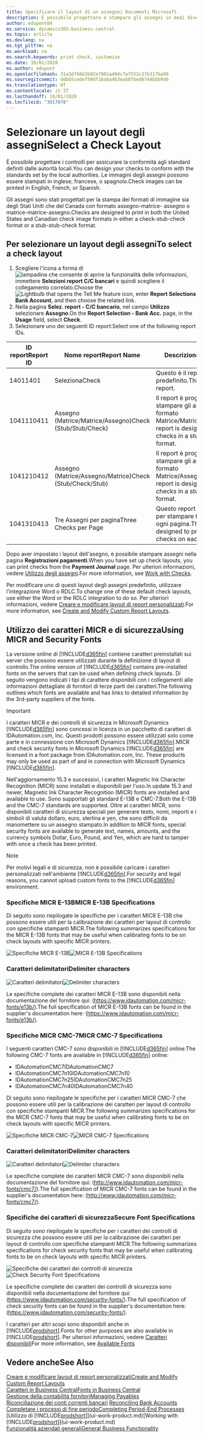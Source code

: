 ```yaml
---
title: Specificare il layout di un assegno| Documenti Microsoft
description: È possibile progettare e stampare gli assegni in modi diversi per conformità agli standard.
author: edupont04
ms.service: dynamics365-business-central
ms.topic: article
ms.devlang: na
ms.tgt_pltfrm: na
ms.workload: na
ms.search.keywords: print check, customize
ms.date: 10/01/2020
ms.author: edupont
ms.openlocfilehash: 31a3df66b3b82e7901a494c7ef552c27b317ba99
ms.sourcegitcommit: ddbb5cede750df1baba4b3eab8fbed6744b5b9d6
ms.translationtype: HT
ms.contentlocale: it-IT
ms.lasthandoff: 10/01/2020
ms.locfileid: "3917078"
---
```

# <a name="select-a-check-layout"></a><span data-ttu-id="8eacb-103">Selezionare un layout degli assegni</span><span class="sxs-lookup"><span data-stu-id="8eacb-103">Select a Check Layout</span></span>
<span data-ttu-id="8eacb-104">È possibile progettare i controlli per assicurare la conformità agli standard definiti dalle autorità locali.</span><span class="sxs-lookup"><span data-stu-id="8eacb-104">You can design your checks to conform with the standards set by the local authorities.</span></span> <span data-ttu-id="8eacb-105">Le immagini degli assegni possono essere stampati in inglese, francese, o spagnolo.</span><span class="sxs-lookup"><span data-stu-id="8eacb-105">Check images can be printed in English, French, or Spanish.</span></span>

<span data-ttu-id="8eacb-106">Gli assegni sono stati progettati per la stampa dei formati di immagine sia degli Stati Uniti che del Canada con formato assegno-matrice- assegno o matrice-matrice-assegno.</span><span class="sxs-lookup"><span data-stu-id="8eacb-106">Checks are designed to print in both the United States and Canadian check image formats in either a check-stub-check format or a stub-stub-check format.</span></span>

## <a name="to-select-a-check-layout"></a><span data-ttu-id="8eacb-107">Per selezionare un layout degli assegni</span><span class="sxs-lookup"><span data-stu-id="8eacb-107">To select a check layout</span></span>
1. <span data-ttu-id="8eacb-108">Scegliere l'icona a forma di ![lampadina che consente di aprire la funzionalità delle informazioni](media/ui-search/search_small.png "Informazioni sull'operazione che si desidera eseguire"), immettere **Selezioni report C/C bancari** e quindi scegliere il collegamento correlato.</span><span class="sxs-lookup"><span data-stu-id="8eacb-108">Choose the ![Lightbulb that opens the Tell Me feature](media/ui-search/search_small.png "Tell me what you want to do") icon, enter **Report Selections Bank Account**, and then choose the related link.</span></span>
2. <span data-ttu-id="8eacb-109">Nella pagina **Selez. report - C/C bancario**, nel campo **Utilizzo** selezionare **Assegno**.</span><span class="sxs-lookup"><span data-stu-id="8eacb-109">On the **Report Selection - Bank Acc.** page, in the **Usage** field, select **Check**.</span></span>
3. <span data-ttu-id="8eacb-110">Selezionare uno dei seguenti ID report:</span><span class="sxs-lookup"><span data-stu-id="8eacb-110">Select one of the following report IDs.</span></span>

| <span data-ttu-id="8eacb-111">ID report</span><span class="sxs-lookup"><span data-stu-id="8eacb-111">Report ID</span></span> | <span data-ttu-id="8eacb-112">Nome report</span><span class="sxs-lookup"><span data-stu-id="8eacb-112">Report Name</span></span> | <span data-ttu-id="8eacb-113">Descrizione</span><span class="sxs-lookup"><span data-stu-id="8eacb-113">Description</span></span> |
| --- | --- | --- |
| <span data-ttu-id="8eacb-114">1401</span><span class="sxs-lookup"><span data-stu-id="8eacb-114">1401</span></span> |<span data-ttu-id="8eacb-115">Seleziona</span><span class="sxs-lookup"><span data-stu-id="8eacb-115">Check</span></span> |<span data-ttu-id="8eacb-116">Questo è il report predefinito.</span><span class="sxs-lookup"><span data-stu-id="8eacb-116">This is the default report.</span></span> |
| <span data-ttu-id="8eacb-117">10411</span><span class="sxs-lookup"><span data-stu-id="8eacb-117">10411</span></span> |<span data-ttu-id="8eacb-118">Assegno (Matrice/Matrice/Assegno)</span><span class="sxs-lookup"><span data-stu-id="8eacb-118">Check (Stub/Stub/Check)</span></span> |<span data-ttu-id="8eacb-119">Il report è progettato per stampare gli assegni in formato Matrice/Matrice/Assegno.</span><span class="sxs-lookup"><span data-stu-id="8eacb-119">This report is designed to print checks in a stub/stub/check format.</span></span> |
| <span data-ttu-id="8eacb-120">10412</span><span class="sxs-lookup"><span data-stu-id="8eacb-120">10412</span></span> |<span data-ttu-id="8eacb-121">Assegno (Matrice/Assegno/Matrice)</span><span class="sxs-lookup"><span data-stu-id="8eacb-121">Check (Stub/Check/Stub)</span></span> |<span data-ttu-id="8eacb-122">Il report è progettato per stampare gli assegni in formato Matrice/Assegno/Matrice.</span><span class="sxs-lookup"><span data-stu-id="8eacb-122">This report is designed to print checks in a stub/check/stub format.</span></span> |
| <span data-ttu-id="8eacb-123">10413</span><span class="sxs-lookup"><span data-stu-id="8eacb-123">10413</span></span> |<span data-ttu-id="8eacb-124">Tre Assegni per pagina</span><span class="sxs-lookup"><span data-stu-id="8eacb-124">Three Checks per Page</span></span> |<span data-ttu-id="8eacb-125">Questo report è progettato per stampare tre assegni su ogni pagina.</span><span class="sxs-lookup"><span data-stu-id="8eacb-125">This report is designed to print three checks on each page.</span></span> |

<span data-ttu-id="8eacb-126">Dopo aver impostato i layout dell'asegno, è possibile stampare assegni nella pagina **Registrazioni pagamenti**.</span><span class="sxs-lookup"><span data-stu-id="8eacb-126">When you have set up check layouts, you can print checks from the **Payment Journal** page.</span></span> <span data-ttu-id="8eacb-127">Per ulteriori informazioni, vedere [Utilizzo degli assegni](payables-how-work-checks.md).</span><span class="sxs-lookup"><span data-stu-id="8eacb-127">For more information, see [Work with Checks](payables-how-work-checks.md).</span></span>

<span data-ttu-id="8eacb-128">Per modificare uno di questi layout degli assegni predefinito, utilizzare l'integrazione Word o RDLC.</span><span class="sxs-lookup"><span data-stu-id="8eacb-128">To change one of these default check layouts, use either the Word or the RDLC integration to do so.</span></span> <span data-ttu-id="8eacb-129">Per ulteriori informazioni, vedere [Creare e modificare layout di report personalizzati](ui-how-create-custom-report-layout.md).</span><span class="sxs-lookup"><span data-stu-id="8eacb-129">For more information, see [Create and Modify Custom Report Layouts](ui-how-create-custom-report-layout.md).</span></span>

## <a name="using-micr-and-security-fonts"></a><span data-ttu-id="8eacb-130">Utilizzo dei caratteri MICR e di sicurezza</span><span class="sxs-lookup"><span data-stu-id="8eacb-130">Using MICR and Security Fonts</span></span>
<span data-ttu-id="8eacb-131">La versione online di [!INCLUDE[d365fin](includes/d365fin_md.md)] contiene caratteri preinstallati sui server che possono essere utilizzati durante la definizione di layout di controllo.</span><span class="sxs-lookup"><span data-stu-id="8eacb-131">The online version of [!INCLUDE[d365fin](includes/d365fin_md.md)] contains pre-installed fonts on the servers that can be used when defining check layouts.</span></span> <span data-ttu-id="8eacb-132">Di seguito vengono indicati i tipi di carattere disponibili con i collegamenti alle informazioni dettagliate di fornitori di terze parti dei caratteri.</span><span class="sxs-lookup"><span data-stu-id="8eacb-132">The following outlines which fonts are available and has links to detailed information by the 3rd-party suppliers of the fonts.</span></span>

> [!Important]
> <span data-ttu-id="8eacb-133">I caratteri MICR e dei controlli di sicurezza in Microsoft Dynamics [!INCLUDE[d365fin](includes/d365fin_md.md)] sono concessi in licenza in un pacchetto di caratteri di IDAutomation.com, Inc. Questi prodotti possono essere utilizzati solo come parte e in connessione con Microsoft Dynamics [!INCLUDE[d365fin](includes/d365fin_md.md)].</span><span class="sxs-lookup"><span data-stu-id="8eacb-133">MICR and check security fonts in Microsoft Dynamics [!INCLUDE[d365fin](includes/d365fin_md.md)] are licensed in a font package from IDAutomation.com, Inc. These products may only be used as part of and in connection with Microsoft Dynamics [!INCLUDE[d365fin](includes/d365fin_md.md)].</span></span>

<span data-ttu-id="8eacb-134">Nell'aggiornamento 15.3 e successivi, i caratteri Magnetic Ink Character Recognition (MICR) sono installati e disponibili per l'uso.</span><span class="sxs-lookup"><span data-stu-id="8eacb-134">In update 15.3 and newer, Magnetic Ink Character Recognition (MICR) fonts are installed and available to use.</span></span> <span data-ttu-id="8eacb-135">Sono supportati gli standard E-13B e CMC-7.</span><span class="sxs-lookup"><span data-stu-id="8eacb-135">Both the E-13B and the CMC-7 standards are supported.</span></span> <span data-ttu-id="8eacb-136">Oltre ai caratteri MICR, sono disponibili caratteri di sicurezza speciali per generare testo, nomi, importi e i simboli di valuta dollaro, euro, sterlina e yen, che sono difficili da manomettere su un assegno stampato.</span><span class="sxs-lookup"><span data-stu-id="8eacb-136">In addition to MICR fonts, special security fonts are available to generate text, names, amounts, and the currency symbols Dollar, Euro, Pound, and Yen, which are hard to tamper with once a check has been printed.</span></span>

> [!NOTE]
> <span data-ttu-id="8eacb-137">Per motivi legali e di sicurezza, non è possibile caricare i caratteri personalizzati nell'ambiente [!INCLUDE[d365fin](includes/d365fin_md.md)].</span><span class="sxs-lookup"><span data-stu-id="8eacb-137">For security and legal reasons, you cannot upload custom fonts to the [!INCLUDE[d365fin](includes/d365fin_md.md)] environment.</span></span>

### <a name="micr-e-13b-specifications"></a><span data-ttu-id="8eacb-138">Specifiche MICR E-13B</span><span class="sxs-lookup"><span data-stu-id="8eacb-138">MICR E-13B Specifications</span></span>
<span data-ttu-id="8eacb-139">Di seguito sono riepilogate le specifiche per i caratteri MICR E-13B che possono essere utili per la calibrazione dei caratteri per layout di controllo con specifiche stampanti MICR.</span><span class="sxs-lookup"><span data-stu-id="8eacb-139">The following summarizes specifications for the MICR E-13B fonts that may be useful when calibrating fonts to be on check layouts with specific MICR printers.</span></span>

<span data-ttu-id="8eacb-140">![Specifiche MICR E-13B](media/font_MICR_E-13B_Specifications.png "Specifiche MICR E-13B")</span><span class="sxs-lookup"><span data-stu-id="8eacb-140">![MICR E-13B Specifications](media/font_MICR_E-13B_Specifications.png "MICR E-13B Specifications")</span></span>

### <a name="delimiter-characters"></a><span data-ttu-id="8eacb-141">Caratteri delimitatori</span><span class="sxs-lookup"><span data-stu-id="8eacb-141">Delimiter characters</span></span>
<span data-ttu-id="8eacb-142">![Caratteri delimitatori](media/font-micr-letters.png "Caratteri delimitatori")</span><span class="sxs-lookup"><span data-stu-id="8eacb-142">![Delimiter characters](media/font-micr-letters.png "Delimiter characters")</span></span>

<span data-ttu-id="8eacb-143">Le specifiche complete dei caratteri MICR E-13B sono disponibili nella documentazione del fornitore qui: (https://www.idautomation.com/micr-fonts/e13b/).</span><span class="sxs-lookup"><span data-stu-id="8eacb-143">The full specification of MICR E-13B fonts can be found in the supplier's documentation here: (https://www.idautomation.com/micr-fonts/e13b/).</span></span>

### <a name="micr-cmc-7-specifications"></a><span data-ttu-id="8eacb-144">Specifiche MICR CMC-7</span><span class="sxs-lookup"><span data-stu-id="8eacb-144">MICR CMC-7 Specifications</span></span>
<span data-ttu-id="8eacb-145">I seguenti caratteri CMC-7 sono disponibili in [!INCLUDE[d365fin](includes/d365fin_md.md)] online:</span><span class="sxs-lookup"><span data-stu-id="8eacb-145">The following CMC-7 fonts are available in [!INCLUDE[d365fin](includes/d365fin_md.md)] online:</span></span>

- <span data-ttu-id="8eacb-146">IDAutomationCMC7</span><span class="sxs-lookup"><span data-stu-id="8eacb-146">IDAutomationCMC7</span></span>
- <span data-ttu-id="8eacb-147">IDAutomationCMC7n10</span><span class="sxs-lookup"><span data-stu-id="8eacb-147">IDAutomationCMC7n10</span></span>
- <span data-ttu-id="8eacb-148">IDAutomationCMC7n25</span><span class="sxs-lookup"><span data-stu-id="8eacb-148">IDAutomationCMC7n25</span></span>
-   <span data-ttu-id="8eacb-149">IDAutomationCMC7n40</span><span class="sxs-lookup"><span data-stu-id="8eacb-149">IDAutomationCMC7n40</span></span>

<span data-ttu-id="8eacb-150">Di seguito sono riepilogate le specifiche per i caratteri MICR CMC-7 che possono essere utili per la calibrazione dei caratteri per layout di controllo con specifiche stampanti MICR.</span><span class="sxs-lookup"><span data-stu-id="8eacb-150">The following summarizes specifications for the MICR CMC-7 fonts that may be useful when calibrating fonts to be on check layouts with specific MICR printers.</span></span>

<span data-ttu-id="8eacb-151">![Specifiche MICR CMC-7](media/font_MICR_CMC-7_Specifications.png "Specifiche MICR CMC-7")</span><span class="sxs-lookup"><span data-stu-id="8eacb-151">![MICR CMC-7 Specifications](media/font_MICR_CMC-7_Specifications.png "MICR CMC-7 Specifications")</span></span>

### <a name="delimiter-characters"></a><span data-ttu-id="8eacb-152">Caratteri delimitatori</span><span class="sxs-lookup"><span data-stu-id="8eacb-152">Delimiter characters</span></span>
<span data-ttu-id="8eacb-153">![Caratteri delimitatori](media/font-cmc7-letters.png "Caratteri delimitatori")</span><span class="sxs-lookup"><span data-stu-id="8eacb-153">![Delimiter characters](media/font-cmc7-letters.png "Delimiter characters")</span></span>

<span data-ttu-id="8eacb-154">Le specifiche complete dei caratteri MICR CMC-7 sono disponibili nella documentazione del fornitore qui: (http://www.idautomation.com/micr-fonts/cmc7/).</span><span class="sxs-lookup"><span data-stu-id="8eacb-154">The full specification of MICR CMC-7 fonts can be found in the supplier's documentation here: (http://www.idautomation.com/micr-fonts/cmc7/).</span></span>

### <a name="secure-font-specifications"></a><span data-ttu-id="8eacb-155">Specifiche dei caratteri di sicurezza</span><span class="sxs-lookup"><span data-stu-id="8eacb-155">Secure Font Specifications</span></span>
<span data-ttu-id="8eacb-156">Di seguito sono riepilogate le specifiche per i caratteri dei controlli di sicurezza che possono essere utili per la calibrazione dei caratteri per layout di controllo con specifiche stampanti MICR.</span><span class="sxs-lookup"><span data-stu-id="8eacb-156">The following summarizes specifications for check security fonts that may be useful when calibrating fonts to be on check layouts with specific MICR printers.</span></span>

<span data-ttu-id="8eacb-157">![Specifiche dei caratteri dei controlli di sicurezza](media/font_check-security-font_Specifications.png "Specifiche dei caratteri dei controlli di sicurezza")</span><span class="sxs-lookup"><span data-stu-id="8eacb-157">![Check Security Font Specifications](media/font_check-security-font_Specifications.png "Check Security Font Specifications")</span></span>

<span data-ttu-id="8eacb-158">Le specifiche complete dei caratteri dei controlli di sicurezza sono disponibili nella documentazione del fornitore qui: (https://www.idautomation.com/security-fonts/).</span><span class="sxs-lookup"><span data-stu-id="8eacb-158">The full specification of check security fonts can be found in the supplier's documentation here: (https://www.idautomation.com/security-fonts/).</span></span>

<span data-ttu-id="8eacb-159">I caratteri per altri scopi sono disponibili anche in [!INCLUDE[prodshort](includes/prodshort.md)].</span><span class="sxs-lookup"><span data-stu-id="8eacb-159">Fonts for other purposes are also available in [!INCLUDE[prodshort](includes/prodshort.md)].</span></span> <span data-ttu-id="8eacb-160">Per ulteriori informazioni, vedere [Caratteri disponibili](ui-fonts.md)</span><span class="sxs-lookup"><span data-stu-id="8eacb-160">For more information, see [Available Fonts](ui-fonts.md)</span></span>

## <a name="see-also"></a><span data-ttu-id="8eacb-161">Vedere anche</span><span class="sxs-lookup"><span data-stu-id="8eacb-161">See Also</span></span>
[<span data-ttu-id="8eacb-162">Creare e modificare layout di report personalizzati</span><span class="sxs-lookup"><span data-stu-id="8eacb-162">Create and Modify Custom Report Layouts</span></span>](ui-how-create-custom-report-layout.md)  
[<span data-ttu-id="8eacb-163">Caratteri in Business Central</span><span class="sxs-lookup"><span data-stu-id="8eacb-163">Fonts in Business Central</span></span>](ui-fonts.md)  
[<span data-ttu-id="8eacb-164">Gestione della contabilità fornitori</span><span class="sxs-lookup"><span data-stu-id="8eacb-164">Managing Payables</span></span>](payables-manage-payables.md)  
<span data-ttu-id="8eacb-165">[Riconciliazione dei conti correnti bancari](bank-manage-bank-accounts.md) </span><span class="sxs-lookup"><span data-stu-id="8eacb-165">[Reconciling Bank Accounts](bank-manage-bank-accounts.md) </span></span>  
[<span data-ttu-id="8eacb-166">Completare i processi di fine periodo</span><span class="sxs-lookup"><span data-stu-id="8eacb-166">Completing Period-End Processes</span></span>](year-how-complete-period-end-processes.md)  
<span data-ttu-id="8eacb-167">[Utilizzo di [!INCLUDE[prodshort](includes/prodshort.md)]](ui-work-product.md)</span><span class="sxs-lookup"><span data-stu-id="8eacb-167">[Working with [!INCLUDE[prodshort](includes/prodshort.md)]](ui-work-product.md)</span></span>  
[<span data-ttu-id="8eacb-168">Funzionalità aziendali generali</span><span class="sxs-lookup"><span data-stu-id="8eacb-168">General Business Functionality</span></span>](ui-across-business-areas.md)
